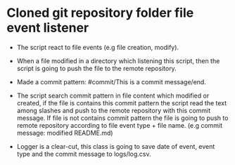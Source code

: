 # Cloned git repository folder file event listener
- The script react to file events (e.g file creation, modify).
- When a file modified in a directory which listening this script,
then the script is going to push the file to the remote repository.
- Made a commit pattern: #commit/This is a commit message/end.
- The script search commit pattern in file content which modified or created,
if the file is contains this commit pattern the script read the text among slashes
and push to the remote repository with this commit message.
If file is not contains commit pattern the file is going to push
to remote repository according to file event type + file name.
(e.g commit message: modified README.md)

- Logger is a clear-cut, this class is going to save date of event, event type and the commit message
to logs/log.csv.
